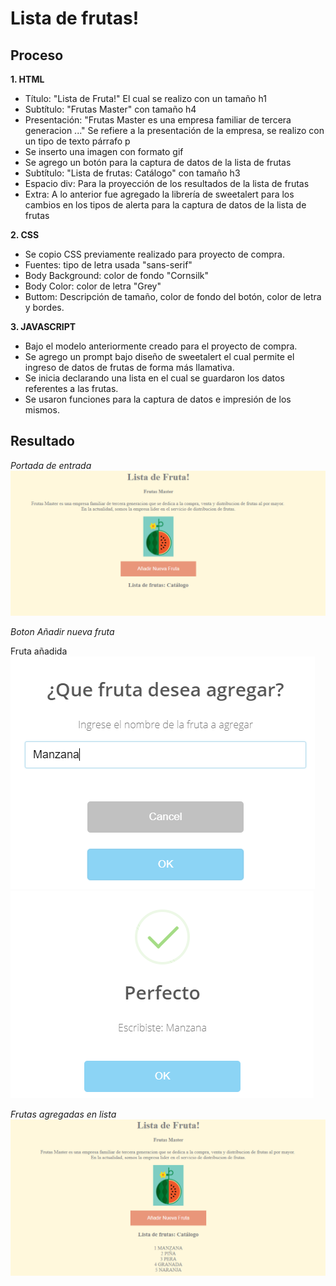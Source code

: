 # Lista de frutas!
 
## Proceso

 **1. HTML**
+ Título: "Lista de Fruta!"  El cual se realizo con un tamaño h1
+ Subtítulo: "Frutas Master"  con tamaño h4
+ Presentación: "Frutas Master es una empresa familiar de tercera generacion ..." 
  Se refiere a la presentación de la empresa, se realizo con un tipo de texto párrafo p
+ Se inserto una imagen con formato gif
+ Se agrego un botón para la captura de datos de la lista de frutas
+ Subtítulo: "Lista de frutas: Catálogo" con tamaño h3
+ Espacio div: Para la proyección de los resultados de la lista de frutas
+ Extra: A lo anterior fue agregado la librería de sweetalert para los cambios en los tipos de alerta
  para la captura de datos de la lista de frutas


**2. CSS**
+ Se copio CSS previamente realizado para proyecto de compra.
+ Fuentes: tipo de letra usada "sans-serif"
+ Body Background: color de fondo "Cornsilk"
+ Body Color: color de letra "Grey"
+ Buttom: Descripción de tamaño, color de fondo del botón, color de letra y bordes.


**3. JAVASCRIPT**
+ Bajo el modelo anteriormente creado para el proyecto de compra.
+ Se agrego un prompt bajo diseño de sweetalert el cual permite el ingreso de datos de frutas de forma más llamativa.
+ Se inicia declarando una lista en el cual se guardaron los datos referentes a las frutas.
+ Se usaron funciones para la captura de datos e impresión de los mismos.

## Resultado
*Portada de entrada*
![Alt-Text](capture.png)

*Boton Añadir nueva fruta*

Fruta añadida
![Alt-Text](boton.png)
![Alt-Text](boton2.png)

*Frutas agregadas en lista*
![Alt-Text](lista.png)